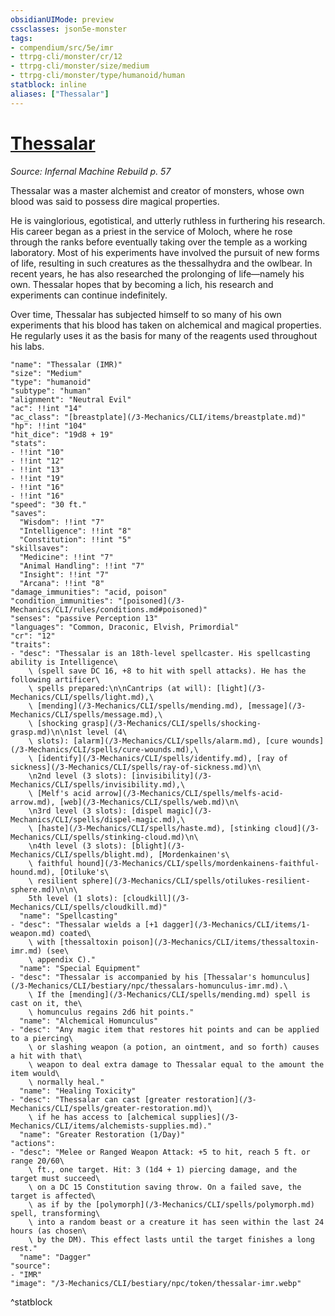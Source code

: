 ```yaml
---
obsidianUIMode: preview
cssclasses: json5e-monster
tags:
- compendium/src/5e/imr
- ttrpg-cli/monster/cr/12
- ttrpg-cli/monster/size/medium
- ttrpg-cli/monster/type/humanoid/human
statblock: inline
aliases: ["Thessalar"]
---
```

# [Thessalar](3-Mechanics\CLI\bestiary\npc/thessalar-imr.md)
*Source: Infernal Machine Rebuild p. 57*  

Thessalar was a master alchemist and creator of monsters, whose own blood was said to possess dire magical properties.

He is vainglorious, egotistical, and utterly ruthless in furthering his research. His career began as a priest in the service of Moloch, where he rose through the ranks before eventually taking over the temple as a working laboratory. Most of his experiments have involved the pursuit of new forms of life, resulting in such creatures as the thessalhydra and the owlbear. In recent years, he has also researched the prolonging of life—namely his own. Thessalar hopes that by becoming a lich, his research and experiments can continue indefinitely.

Over time, Thessalar has subjected himself to so many of his own experiments that his blood has taken on alchemical and magical properties. He regularly uses it as the basis for many of the reagents used throughout his labs.

```statblock
"name": "Thessalar (IMR)"
"size": "Medium"
"type": "humanoid"
"subtype": "human"
"alignment": "Neutral Evil"
"ac": !!int "14"
"ac_class": "[breastplate](/3-Mechanics/CLI/items/breastplate.md)"
"hp": !!int "104"
"hit_dice": "19d8 + 19"
"stats":
- !!int "10"
- !!int "12"
- !!int "13"
- !!int "19"
- !!int "16"
- !!int "16"
"speed": "30 ft."
"saves":
  "Wisdom": !!int "7"
  "Intelligence": !!int "8"
  "Constitution": !!int "5"
"skillsaves":
  "Medicine": !!int "7"
  "Animal Handling": !!int "7"
  "Insight": !!int "7"
  "Arcana": !!int "8"
"damage_immunities": "acid, poison"
"condition_immunities": "[poisoned](/3-Mechanics/CLI/rules/conditions.md#poisoned)"
"senses": "passive Perception 13"
"languages": "Common, Draconic, Elvish, Primordial"
"cr": "12"
"traits":
- "desc": "Thessalar is an 18th-level spellcaster. His spellcasting ability is Intelligence\
    \ (spell save DC 16, +8 to hit with spell attacks). He has the following artificer\
    \ spells prepared:\n\nCantrips (at will): [light](/3-Mechanics/CLI/spells/light.md),\
    \ [mending](/3-Mechanics/CLI/spells/mending.md), [message](/3-Mechanics/CLI/spells/message.md),\
    \ [shocking grasp](/3-Mechanics/CLI/spells/shocking-grasp.md)\n\n1st level (4\
    \ slots): [alarm](/3-Mechanics/CLI/spells/alarm.md), [cure wounds](/3-Mechanics/CLI/spells/cure-wounds.md),\
    \ [identify](/3-Mechanics/CLI/spells/identify.md), [ray of sickness](/3-Mechanics/CLI/spells/ray-of-sickness.md)\n\
    \n2nd level (3 slots): [invisibility](/3-Mechanics/CLI/spells/invisibility.md),\
    \ [Melf's acid arrow](/3-Mechanics/CLI/spells/melfs-acid-arrow.md), [web](/3-Mechanics/CLI/spells/web.md)\n\
    \n3rd level (3 slots): [dispel magic](/3-Mechanics/CLI/spells/dispel-magic.md),\
    \ [haste](/3-Mechanics/CLI/spells/haste.md), [stinking cloud](/3-Mechanics/CLI/spells/stinking-cloud.md)\n\
    \n4th level (3 slots): [blight](/3-Mechanics/CLI/spells/blight.md), [Mordenkainen's\
    \ faithful hound](/3-Mechanics/CLI/spells/mordenkainens-faithful-hound.md), [Otiluke's\
    \ resilient sphere](/3-Mechanics/CLI/spells/otilukes-resilient-sphere.md)\n\n\
    5th level (1 slots): [cloudkill](/3-Mechanics/CLI/spells/cloudkill.md)"
  "name": "Spellcasting"
- "desc": "Thessalar wields a [+1 dagger](/3-Mechanics/CLI/items/1-weapon.md) coated\
    \ with [thessaltoxin poison](/3-Mechanics/CLI/items/thessaltoxin-imr.md) (see\
    \ appendix C)."
  "name": "Special Equipment"
- "desc": "Thessalar is accompanied by his [Thessalar's homunculus](/3-Mechanics/CLI/bestiary/npc/thessalars-homunculus-imr.md).\
    \ If the [mending](/3-Mechanics/CLI/spells/mending.md) spell is cast on it, the\
    \ homunculus regains 2d6 hit points."
  "name": "Alchemical Homunculus"
- "desc": "Any magic item that restores hit points and can be applied to a piercing\
    \ or slashing weapon (a potion, an ointment, and so forth) causes a hit with that\
    \ weapon to deal extra damage to Thessalar equal to the amount the item would\
    \ normally heal."
  "name": "Healing Toxicity"
- "desc": "Thessalar can cast [greater restoration](/3-Mechanics/CLI/spells/greater-restoration.md)\
    \ if he has access to [alchemical supplies](/3-Mechanics/CLI/items/alchemists-supplies.md)."
  "name": "Greater Restoration (1/Day)"
"actions":
- "desc": "Melee or Ranged Weapon Attack: +5 to hit, reach 5 ft. or range 20/60\
    \ ft., one target. Hit: 3 (1d4 + 1) piercing damage, and the target must succeed\
    \ on a DC 15 Constitution saving throw. On a failed save, the target is affected\
    \ as if by the [polymorph](/3-Mechanics/CLI/spells/polymorph.md) spell, transforming\
    \ into a random beast or a creature it has seen within the last 24 hours (as chosen\
    \ by the DM). This effect lasts until the target finishes a long rest."
  "name": "Dagger"
"source":
- "IMR"
"image": "/3-Mechanics/CLI/bestiary/npc/token/thessalar-imr.webp"
```
^statblock